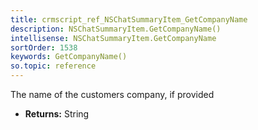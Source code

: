 ```yaml
---
title: crmscript_ref_NSChatSummaryItem_GetCompanyName
description: NSChatSummaryItem.GetCompanyName()
intellisense: NSChatSummaryItem.GetCompanyName
sortOrder: 1538
keywords: GetCompanyName()
so.topic: reference
---
```



The name of the customers company, if provided



* **Returns:** String


